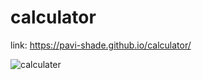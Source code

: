 # calculator

link: https://pavi-shade.github.io/calculator/

![calculater](https://github.com/pavi-shade/calculator/assets/154609349/fa135890-6531-4008-8ec5-60268fdd10e3)
